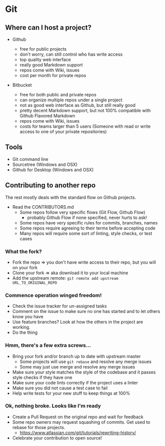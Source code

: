 # Git 

## Where can I host a project?

* Github
    * free for public projects
    * don't worry, can still control who has write access
    * top quality web interface
    * really good Markdown support
    * repos come with Wiki, issues
    * cost per month for private repos

* Bitbucket
    * free for both public and private repos
    * can organize multiple repos under a single project
    * not as good web interface as Github, but still really good
    * pretty decent Markdown support, but not 100% compatible with Github Flavored Markdown
    * repos come with Wiki, issues
    * costs for teams larger than 5 users (Someone with read or write access to one of your private repositories)

## Tools

* Git command line
* Sourcetree (Windows and OSX)
* Github for Desktop (Windows and OSX)

## Contributing to another repo

The rest mostly deals with the standard flow on Github projects.

* Read the CONTRIBUTORS.md
    * Some repos follow very specific flows (Git Flow, Github Flow)
        * probably Github Flow if none specified, never hurts to ask!
    * Some repos have very specific rules for commits, branches, names
    * Some repos require agreeing to their terms before accepting code
    * Many repos will require some sort of linting, style checks, or test cases

### What the fork?

* Fork the repo => you don't have write access to their repo, but you will on your fork
* Clone your fork => aka download it to your local machine
* Add the upstream remote: `git remote add upstream URL_TO_ORIGINAL_REPO`

### Commence operation winged freedom!

* Check the issue tracker for un-assigned tasks
* Comment on the issue to make sure no one has started and to let others know you have
* Use feature branches? Look at how the others in the project are working.
* Do the thing

### Hmm, there's a few extra screws...

* Bring your fork and/or branch up to date with upstream master
    * Some projects will use `git rebase` and resolve any merge issues
    * Some may just use merge and resolve any merge issues
* Make sure your style matches the style of the codebase and it passes style checks if they have one
* Make sure your code lints correctly if the project uses a linter
* Make sure you did not cause a test case to fail
* Help write tests for your new stuff to keep things at 100%

### Ok, nothing broke. Looks like I'm ready

* Create a Pull Request on the original repo and wait for feedback
* Some repo owners may request squashing of commits. Get used to rebase for those projects.
    * https://www.atlassian.com/git/tutorials/rewriting-history/
* Celebrate your contribution to open source!
